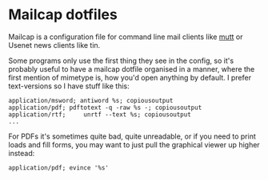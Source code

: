 # Mailcap dotfiles

Mailcap is a configuration file for command line mail clients like
[mutt](mutt.html) or Usenet news clients like tin.

Some programs only use the first thing they see in the config, so it's probably
useful to have a mailcap dotfile organised in a manner, where the first mention
of mimetype is, how you'd open anything by default. I prefer text-versions so I
have stuff like this:

```
application/msword; antiword %s; copiousoutput
application/pdf; pdftotext -q -raw %s -; copiousoutput
application/rtf;     unrtf --text %s; copiousoutput
...
```

For PDFs it's sometimes quite bad, quite unreadable, or if you need to print
loads and fill forms, you may want to just pull the graphical viewer up higher
instead:

```
application/pdf; evince '%s'
```

